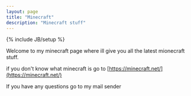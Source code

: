 ```yaml
---
layout: page
title: "Minecraft"
description: "Minecraft stuff"
---
```

{% include JB/setup %}

Welcome to my minecraft page where ill give you all the latest mionecraft stuff.

if you don't know what minecraft is go to [https://minecraft.net/](https://minecraft.net/)

If you have any questions go to my mail sender
